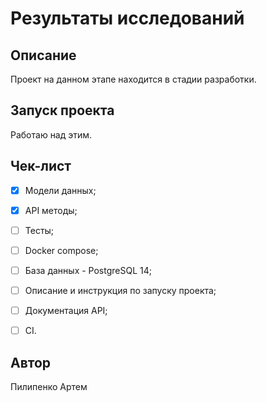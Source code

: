 # Результаты исследований

## Описание

Проект на данном этапе находится в стадии разработки.

## Запуск проекта

Работаю над этим.

## Чек-лист

- [x] Модели данных;

- [x] API методы;

- [ ] Тесты;

- [ ] Docker compose;

- [ ] База данных - PostgreSQL 14;

- [ ] Описание и инструкция по запуску проекта;

- [ ] Документация API;

- [ ] CI.

## Автор

Пилипенко Артем
